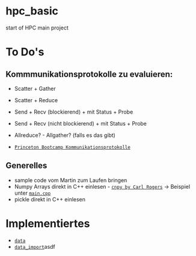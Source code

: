 # hpc_basic
start of HPC main project

# To Do's

## Kommmunikationsprotokolle zu evaluieren:

- Scatter + Gather
- Scatter + Reduce
- Send + Recv (blockierend) + mit Status + Probe
- Send + Recv (nicht blockierend) + mit Status + Probe
- Allreduce? - Allgather? (falls es das gibt)

- <a href="https://princetonuniversity.github.io/PUbootcamp/sessions/parallel-programming/Intro_PP_bootcamp_2018.pdf" target="_blank">`Princeton Bootcamp Kommunikationsprotokolle`</a>

## Generelles

- sample code vom Martin zum Laufen bringen
- Numpy Arrays direkt in C++ einlesen - <a href="https://github.com/rogersce/cnpy" target="_blank">`cnpy by Carl Rogers`</a> -> Beispiel unter <a href="data_import/main.cpp" target="_blank">`main.cpp`</a>
- pickle direkt in C++ einlesen

# Implementiertes

- <a href="data/" target="_blank">`data`</a>
- <a href="data_import/" target="_blank">`data_import`</a>asdf